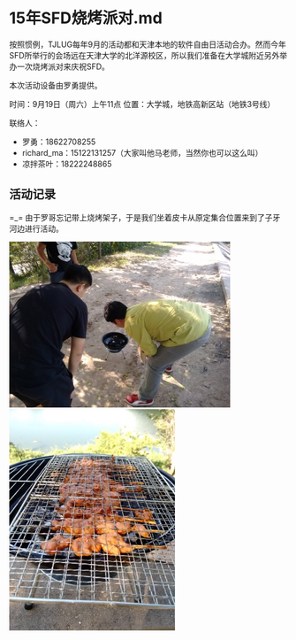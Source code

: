 15年SFD烧烤派对.md
==================

按照惯例，TJLUG每年9月的活动都和天津本地的软件自由日活动合办。然而今年SFD所举行的会场远在天津大学的北洋源校区，所以我们准备在大学城附近另外举办一次烧烤派对来庆祝SFD。

本次活动设备由罗勇提供。

时间：9月19日（周六）上午11点
位置：大学城，地铁高新区站（地铁3号线）

联络人：

* 罗勇：18622708255
* richard_ma：15122131257（大家叫他马老师，当然你也可以这么叫）
* 凉拌茶叶：18222248865

活动记录
--------

=_= 由于罗哥忘记带上烧烤架子，于是我们坐着皮卡从原定集合位置来到了子牙河边进行活动。

<img src="./img/IMG_20150919_135317.jpg" alt="点火" />

<img src="./img/IMG_20150919_150732.jpg" alt="烤肉" />
